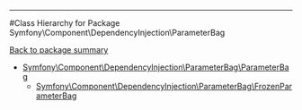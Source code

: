 - - -

#Class Hierarchy for Package Symfony\Component\DependencyInjection\ParameterBag

<div><a href='https://github.com/JeyDotC/Hirudo-docs/blob/master/Symfony/Component/DependencyInjection/ParameterBag/'>Back to package summary</a></div>

<ul>
<li><a href="https://github.com/JeyDotC/Hirudo-docs/blob/master/Symfony/Component/DependencyInjection/ParameterBag/ParameterBag.md">Symfony\Component\DependencyInjection\ParameterBag\ParameterBag</a><ul>
<li><a href="https://github.com/JeyDotC/Hirudo-docs/blob/master/Symfony/Component/DependencyInjection/ParameterBag/FrozenParameterBag.md">Symfony\Component\DependencyInjection\ParameterBag\FrozenParameterBag</a></li>
</ul>
</li>
</ul>
